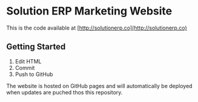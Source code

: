 # Solution ERP Marketing Website

This is the code available at [http://solutionerp.co](http://solutionerp.co)

## Getting Started

1. Edit HTML
2. Commit
3. Push to GitHub

The website is hosted on GitHub pages and will automatically be deployed when updates are puched thos this repository.
